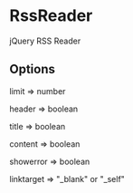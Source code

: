 # RssReader
jQuery RSS Reader

## Options
limit => number

header => boolean

title => boolean

content => boolean

showerror => boolean

linktarget =>  "_blank" or "_self"
